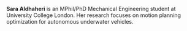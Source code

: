 <p style="text-align: justify;">    

**Sara Aldhaheri** is an MPhil/PhD Mechanical Engineering student at University College London. Her research focuses on motion planning optimization for autonomous underwater vehicles.

</p>
